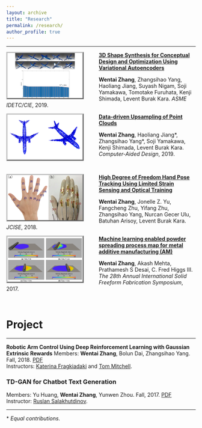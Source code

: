 ```yaml
---
layout: archive
title: "Research"
permalink: /research/
author_profile: true
---
```

<hr/>

<div>

<div>
<img align="left" img width="200" src="./../images/2019fundesign.png" style="border:3px outset silver;  margin-right:40px"> 

<span style="color: black; font-weight: bold"> <a href="./../publications/2019fundesign.html">3D Shape Synthesis for Conceptual Design and Optimization Using Variational Autoencoders</a></span><br>
<p><strong>Wentai Zhang</strong>, Zhangsihao Yang, Haoliang Jiang, Suyash Nigam, Soji Yamakawa, Tomotake Furuhata, Kenji Shimada, Levent Burak Kara. <em>ASME IDETC/CIE</em>, 2019.</p>
</div>

<div>
<img align="left" img width="200" src="./../images/2019point.png" style="border:3px outset silver;  margin-right:40px"> 

<span style="color: black; font-weight: bold"> <a href="./../publications/2019pointcloud.html">Data-driven Upsampling of Point Clouds</a></span><br>
<p><strong>Wentai Zhang</strong>, Haoliang Jiang*, Zhangsihao Yang*, Soji Yamakawa, Kenji Shimada, Levent Burak Kara.  <em>Computer-Aided Design</em>, 2019.</p>
<br>
</div>

<div>
<img align="left" img width="200" src="./../images/2019glove.png" style="border:3px outset silver;  margin-right:40px"> 

<span style="color: black; font-weight: bold"> <a href="./../publications/2019glove.html">High Degree of Freedom Hand Pose Tracking Using Limited Strain Sensing and Optical Training</a></span><br>
<p><strong>Wentai Zhang</strong>, Jonelle Z. Yu, Fangcheng Zhu, Yifang Zhu, Zhangsihao Yang, Nurcan Gecer Ulu, Batuhan Arisoy, Levent Burak Kara.  <em>JCISE</em>, 2018.</p>
</div>

<div>
<img align="left" img width="200" src="./../images/2017am.png" style="border:3px outset silver;  margin-right:40px"> 

<span style="color: black; font-weight: bold"> <a href="./../publications/2017am.html">Machine learning enabled powder spreading process map for metal additive manufacturing (AM)</a></span><br>
<p><strong>Wentai Zhang</strong>, Akash Mehta, Prathamesh S Desai, C. Fred Higgs III.  <em>The 28th Annual International Solid Freeform Fabrication Symposium</em>, 2017.</p>
</div>

</div>

<br>

<!-- Project -->
<div>
 <h1>Project</h1>
 <hr/>
 <!-- 703 proj -->
 <div>
 <p><strong>Robotic Arm Control Using Deep Reinforcement Learning with Gaussian Extrinsic Rewards</strong>
 Members: <strong>Wentai Zhang</strong>, Bolun Dai, Zhangsihao Yang. Fall, 2018. <a href="./../files/2018robot.pdf" target="_blank">PDF</a><br> Instructors: <a href="https://www.cs.cmu.edu/~katef/" target="_blank">Katerina Fragkiadaki</a> and <a href="http://www.cs.cmu.edu/~tom/" target="_blank">Tom Mitchell</a>.</p>

 </div>
 <!-- 707 proj -->
 <div>
 <h3>TD-GAN for Chatbot Text Generation</h3>
 <p>Members: Yu Huang, <strong>Wentai Zhang</strong>, Yunwen Zhou. Fall, 2017. <a href="./../files/2017tdgan.pdf" target="_blank">PDF</a><br> Instructor: <a href="http://www.cs.cmu.edu/~rsalakhu/" target="_blank">Ruslan Salakhutdinov</a>.</p>

 </div>

</div>

<hr/>
<p>* <em>Equal contributions.</em></p>